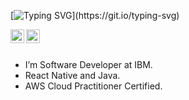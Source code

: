 [![Typing SVG](https://readme-typing-svg.demolab.com?font=Fira+code&duration=3000&pause=1000&color=FF1493&background=FF000000&vCenter=true&random=false&width=435&lines=Hi%2C+there!+I'm+L%C3%BAcia.;Full+stack+web+and+app+developer.)](https://git.io/typing-svg)

<a href="https://www.linkedin.com/in/lucia-rigoni-freire/">
  <img align="left" alt="Lucia's Instagram" width="22px" 
       src="https://i.imgur.com/LCUzfGK.jpg" />
</a>

<a href="https://www.instagram.com/luciaintech/">
  <img align="left" alt="Lucia's LinkedIN" width="22px" 
    src="https://raw.githubusercontent.com/hussainweb/hussainweb/main/icons/instagram.png" />
</a>
<br />
<br />

- I’m Software Developer at IBM.
- React Native and Java.
- AWS Cloud Practitioner Certified.

